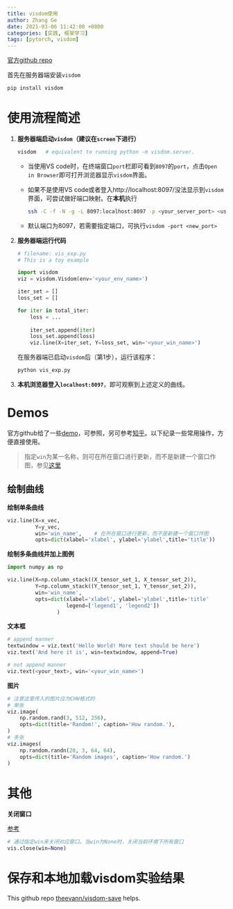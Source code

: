 ```yaml
---
title: visdom使用
author: Zhang Ge
date: 2021-03-06 11:42:00 +0800
categories: [实践, 框架学习]
tags: [pytorch, visdom]
---
```


[官方github repo](https://github.com/fossasia/visdom)

首先在服务器端安装`visdom`
```python
pip install visdom
```

# 使用流程简述


1. **服务器端启动`visdom`（建议在`screen`下进行）**

   ```bash
   visdom   # equivalent to running python -m visdom.server.
   ```

   - 当使用VS code时，在终端窗口`port`栏即可看到`8097`的`port`，点击`Open in Browser`即可打开浏览器显示`visdom`界面。

   - 如果不是使用VS code或者登入http://localhost:8097/没法显示到`visdom`界面，可尝试做好端口映射。在**本机**执行

     ```bash
     ssh -C -f -N -g -L 8097:localhost:8097 -p <your_server_port> <user_name>@<ip>     
     ```
   - 默认端口为8097，若需要指定端口，可执行`visdom -port <new_port>`

2. **服务器端运行代码**

   ```python
   # filename: vis_exp.py
   # This is a toy example
   
   import visdom
   viz = visdom.Visdom(env='<your_env_name>')
   
   iter_set = []
   loss_set = []
   
   for iter in total_iter:
       loss = ...
       
       iter_set.append(iter)
       loss_set.append(loss)
       viz.line(X=iter_set, Y=loss_set, win='<your_win_name>')
   ```

   在服务器端已启动`visdom`后（第1步），运行该程序：

   ```bash
   python vis_exp.py
   ```

3. **本机浏览器登入`localhost:8097`**，即可观察到上述定义的曲线。

# Demos

官方github给了一些[demo](https://github.com/fossasia/visdom/blob/master/example/demo.py)，可参照，另可参考[知乎](https://zhuanlan.zhihu.com/p/32025746)。以下纪录一些常用操作，方便直接使用。

> 指定`win`为某一名称，则可在所在窗口进行更新，而不是新建一个窗口作图，参见[这里](https://github.com/fossasia/visdom/issues/425)

## 绘制曲线

**绘制单条曲线**

```python
viz.line(X=x_vec, 
         Y=y_vec,
         win='win_name',    # 在所在窗口进行更新，而不是新建一个窗口作图
         opts=dict(xlabel='xlabel', ylabel='ylabel',title='title'))
```

**绘制多条曲线并加上图例**

```python
import numpy as np

viz.line(X=np.column_stack((X_tensor_set_1, X_tensor_set_2)), 
         Y=np.column_stack((Y_tensor_set_1, Y_tensor_set_2)),
         win='win_name', 
         opts=dict(xlabel='xlabel', ylabel='ylabel',title='title'
                   legend=['legend1', 'legend2'])
        		)
```

**文本框**

```python
# append manner
textwindow = viz.text('Hello World! More text should be here')
viz.text('And here it is', win=textwindow, append=True)

# not append manner
viz.text(<your_text>, win='<your_win_name>')
```

**图片**

```python
# 注意这里传入的图片应为CHW格式的
# 单张
viz.image(
    np.random.rand(3, 512, 256),   
    opts=dict(title='Random!', caption='How random.'),
)
# 多张
viz.images(
    np.random.randn(20, 3, 64, 64),
    opts=dict(title='Random images', caption='How random.')
)
```

# 其他

**关闭窗口**

[参考](https://github.com/fossasia/visdom#visclose)

```python 
# 通过指定win来关闭对应窗口。当win为None时，关闭当前环境下所有窗口
vis.close(win=None)
```



# 保存和本地加载visdom实验结果

This github repo [theevann/visdom-save](https://github.com/theevann/visdom-save) helps.